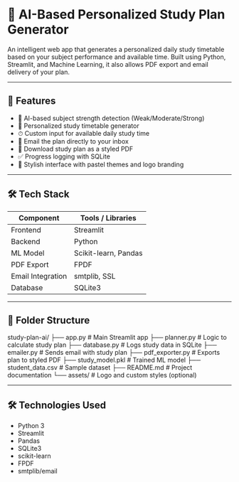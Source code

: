 # 📘 AI-Based Personalized Study Plan Generator

An intelligent web app that generates a personalized daily study timetable based on your subject performance and available time. Built using Python, Streamlit, and Machine Learning, it also allows PDF export and email delivery of your plan.

---

## 📌 Features

- 🧠 AI-based subject strength detection (Weak/Moderate/Strong)
- 📅 Personalized study timetable generator
- ⏱ Custom input for available daily study time
- 💌 Email the plan directly to your inbox
- 📄 Download study plan as a styled PDF
- ✅ Progress logging with SQLite
- 🎨 Stylish interface with pastel themes and logo branding

---

## 🛠️ Tech Stack

| Component          | Tools / Libraries                        |
|-------------------|-------------------------------------------|
| Frontend           | Streamlit                                 |
| Backend            | Python                                    |
| ML Model           | Scikit-learn, Pandas                      |
| PDF Export         | FPDF                                      |
| Email Integration  | smtplib, SSL                              |
| Database           | SQLite3                                   |

---

## 📂 Folder Structure
study-plan-ai/
├── app.py # Main Streamlit app
├── planner.py # Logic to calculate study plan
├── database.py # Logs study data in SQLite
├── emailer.py # Sends email with study plan
├── pdf_exporter.py # Exports plan to styled PDF
├── study_model.pkl # Trained ML model
├── student_data.csv # Sample dataset
├── README.md # Project documentation
└── assets/ # Logo and custom styles (optional)

---

## 🛠️ Technologies Used

- Python 3
- Streamlit
- Pandas
- SQLite3
- scikit-learn
- FPDF
- smtplib/email

